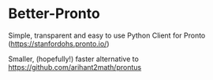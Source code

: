 # Better-Pronto
Simple, transparent and easy to use Python Client for Pronto (https://stanfordohs.pronto.io/)

Smaller, (hopefully!) faster alternative to https://github.com/arihant2math/prontus
